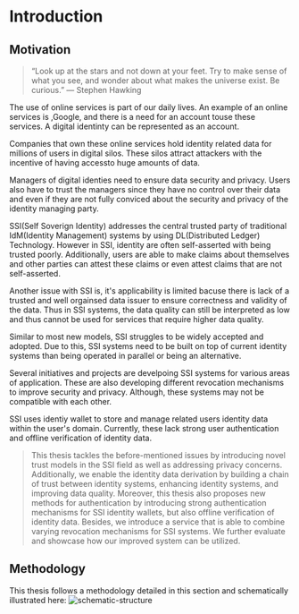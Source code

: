 # Introduction 
## Motivation 
> “Look up at the stars and not down at your feet. Try to
  make sense of what you see, and wonder about what makes
  the universe exist. Be curious.” — Stephen Hawking

The use of online services is part of our daily lives. An example of an online services is ,Google, and there is a need for an account touse these services.
A digital identinty can be represented as an account.

Companies that own these online services hold identity related data for millions of users in digital silos. These silos attract attackers with the incentive
of having accessto huge amounts of data.

Managers of digital identies need to ensure data security and privacy. Users also have to trust the managers since they have no control over their data
and even if they are not fully conviced about the security and privacy of the identity managing party.

SSI(Self Soverign Identity) addresses the central trusted party of traditional IdM(Identity Management) systems by using DL(Distributed Ledger) Technology.
However in SSI, identity are often self-asserted with being trusted poorly. Additionally, users are able to make claims about themselves and other parties can attest
these claims or even attest claims that are not self-asserted.

Another issue with SSI is, it's applicability is limited bacuse there is lack of a trusted and well orgainsed data issuer to ensure correctness and validity of the data. Thus in SSI systems, the data quality can still be interpreted as low and thus cannot be used for services that require higher data quality.

Similar to most new models, SSI struggles to be widely accepted and adopted. Due to this, SSI systems need to be built on top of current identity systems than being operated in parallel or being an alternative. 

Several initiatives and projects are develpoing SSI systems for various areas of application. These are also developing different revocation mechanisms to improve security and privacy. Although, these systems may not be compatible with each other. 

SSI uses identiy wallet to store and manage related users identity data within the user's domain. Currently, these lack strong user authentication and offline verification of identity data.

> This thesis tackles the before-mentioned issues by introducing novel trust models in
the SSI field as well as addressing privacy concerns. Additionally, we enable the identity
data derivation by building a chain of trust between identity systems, enhancing identity
systems, and improving data quality. Moreover, this thesis also proposes new methods for
authentication by introducing strong authentication mechanisms for SSI identity wallets,
but also offline verification of identity data. Besides, we introduce a service that is able
to combine varying revocation mechanisms for SSI systems. We further evaluate and
showcase how our improved system can be utilized.

## Methodology
This thesis follows a methodology detailed in this section and schematically illustrated here: 
![schematic-structure](https://user-images.githubusercontent.com/60394916/213809208-aa7ef091-337d-4836-a688-3d2a587ca4dd.PNG)
